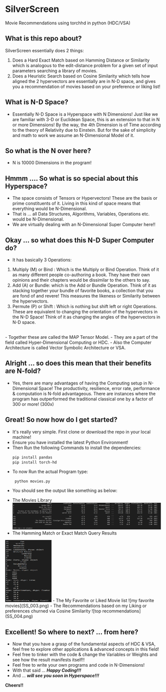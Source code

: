 # SilverScreen
Movie Recommendations using torchhd in python (HDC/VSA)

## What is this repo about?
SilverScreen essentially does 2 things: <br>
  1. Does a Hard Exact Match based on Hamming Distance or Similarity which is analogous to the edit-distance problem for a given set of input parameters searching a library of movies.
  2. Does a Heuristic Search based on Cosine Similarity which tells how aligned the 2 hypervectors are essentially are in N-D space, and gives you a recommendation of movies based on your preference or liking list!

## What is N-D Space?
   * Essentially N-D Space is a Hyperspace with N Dimensions! Just like we are familiar with 3-D or Euclidean Space, this is an extension to that in N or more Dimensions! By the way, the 4th Dimension is of Time according to the theory of Relativity due to Einstein. But for the sake of simplicity and math to work we assume an N-Dimensional Model of it.

## So what is the N over here?
  * N is 10000 Dimensions in the program!

## Hmmm .... So what is so special about this Hyperspace?
  * The space consists of Tensors or Hypervectors! These are the basis or prime constituents of it. Living in this kind of space means that everything would be N-Dimensional.
  * That is ... all Data Structures, Algorithms, Variables, Operations etc. would be N-Dimensional.
  * We are virtually dealing with an N-Dimensional Super Computer here!!

## Okay ... so what does this N-D Super Computer do?
  * It has basically 3 Operations:
   1. Multiply (M) or Bind : Which is the Multiply or Bind Operation. Think of it as many different people co-authoring a book. They have their own opinions and their chapters would be dissimilar to the others to say.
   2. Add (A) or Bundle: which is the Add or Bundle Operation. Think of it as stacking together your bundle of favorite books, a collection that you are fond of and revere! This measures the likeness or Similarity between the hypervectors.
   3. Permute (P) or Shift : Which is nothing but shift left or right Operations. These are equivalent to changing the orientation of the hypervectors in the N-D Space! Think of it as changing the angles of the hypervectors in N-D space.
   <br>
   - Together these are called the MAP Tensor Model.
   - They are a part of the field called Hyper-Dimensional Computing or HDC.
   - Also the Computer Architecture is called Vector Symbolic Architecture or VSA.   

## Alright ... so does this mean that their benefits are N-fold?
  * Yes, there are many advantages of having the Computing setup in N-Dimensional Space! The productivity, resilience, error rate, performance & computation is N-fold advantageous. There are instances where the program has outperformed the traditional classical one by a factor of 300 or more! (300x)

## Great! So now how do I get started?
  * It's really very simple. First clone or download the repo in your local machine!
  * Ensure you have installed the latest Python Environment!
  * Then Run the following Commands to install the dependencies:
    ```
    pip install pandas
    pip install torch-hd
    ```   
  * To now Run the actual Program type:
    ```
     python movies.py
    ```
  * You should see the output like something as below:
   - The Movies Library
    ![movies library](SS_001.png)
   - The Hamming Match or Exact Match Query Results <br>
   <img src="SS_002.png" height="200" width="150">
   - The My Favorite or Liked Movie list
   ![my favorite movies](SS_003.png)
   - The Recommendations based on my Liking or preferences churned via Cosine Similarity
   ![top recommendations](SS_004.png)

## Excellent! So where to next? ... from here?
  * Now that you have a grasp of the fundamental aspects of HDC & VSA, feel free to explore other applications & advanced concepts in this field!
  * Feel free to tinker with the code & change the Variables or Weights and see how the result manifests itself!!
  * Feel free to write your own programs and code in N-Dimensions!
  * With that said ... ***Happy Coding!!!***
  * And ... ***will see you soon in Hyperspace!!!***

**Cheers!!**
